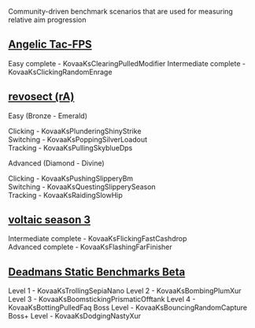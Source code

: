 Community-driven benchmark scenarios that are used for measuring relative aim progression

## [Angelic Tac-FPS](https://docs.google.com/spreadsheets/d/1svrLb0RP3-N8D6fTqwhrnZg6DrB1QaPUoQO4PbKM8Iw/edit#gid=1819721167)
Easy complete - KovaaKsClearingPulledModifier
Intermediate complete - KovaaKsClickingRandomEnrage

## [revosect (rA)](http://bit.ly/rAbenchmarks)
Easy (Bronze - Emerald)

Clicking - KovaaKsPlunderingShinyStrike  
Switching - KovaaKsPoppingSilverLoadout  
Tracking - KovaaKsPullingSkyblueDps  

Advanced (Diamond - Divine)

Clicking - KovaaKsPushingSlipperyBm  
Switching - KovaaKsQuestingSlipperySeason    
Tracking - KovaaKsRaidingSlowHip    

## [voltaic season 3](http://bit.ly/VTBenchmarks)
Intermediate complete - KovaaKsFlickingFastCashdrop      
Advanced complete - KovaaKsFlashingFarFinisher    

## [Deadmans Static Benchmarks Beta](https://docs.google.com/spreadsheets/d/1CXpRFmKdAPqvzvsUXjMdMY9uRmesu-3bsNEu-Oismzg/edit#gid=1947681947)

Level 1 - KovaaKsTrollingSepiaNano
Level 2 - KovaaKsBombingPlumXur
Level 3 - KovaaKsBoomstickingPrismaticOfftank
Level 4 - KovaaKsBottingPulledFaq
Boss Level - KovaaKsBouncingRandomCapture
Boss+ Level - KovaaKsDodgingNastyXur

